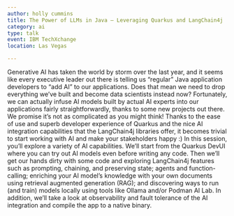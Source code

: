 ```yaml
---
author: holly cummins
title: The Power of LLMs in Java – Leveraging Quarkus and LangChain4j
category: ai
type: talk
event: IBM TechXchange
location: Las Vegas

---
```


Generative AI has taken the world by storm over the last year, and it seems like every executive leader out there is telling us “regular” Java application developers to “add AI” to our applications. Does that mean we need to drop everything we’ve built and become data scientists instead now? Fortunately, we can actually infuse AI models built by actual AI experts into our applications fairly straightforwardly, thanks to some new projects out there. We promise it’s not as complicated as you might think! Thanks to the ease of use and superb developer experience of Quarkus and the nice AI integration capabilities that the LangChain4j libraries offer, it becomes trivial to start working with AI and make your stakeholders happy :) In this session, you’ll explore a variety of AI capabilities. We’ll start from the Quarkus DevUI where you can try out AI models even before writing any code. Then we’ll get our hands dirty with some code and exploring LangChain4j features such as prompting, chaining, and preserving state; agents and function-calling; enriching your AI model’s knowledge with your own documents using retrieval augmented generation (RAG); and discovering ways to run (and train) models locally using tools like Ollama and/or Podman AI Lab. In addition, we’ll take a look at observability and fault tolerance of the AI integration and compile the app to a native binary.